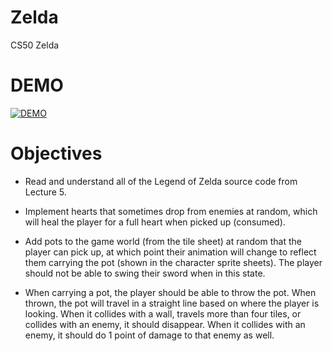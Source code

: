 # Zelda
 CS50 Zelda

# DEMO

[![DEMO](http://img.youtube.com/vi/ol4hMxqS9jE/0.jpg)](http://www.youtube.com/watch?v=ol4hMxqS9jE)

# Objectives

* Read and understand all of the Legend of Zelda source code from Lecture 5.

* Implement hearts that sometimes drop from enemies at random, which will heal the player for a full heart when picked up (consumed).

* Add pots to the game world (from the tile sheet) at random that the player can pick up, at which point their animation will change to reflect them carrying the pot (shown in the character sprite sheets). The player should not be able to swing their sword when in this state.

* When carrying a pot, the player should be able to throw the pot. When thrown, the pot will travel in a straight line based on where the player is looking. When it collides with a wall, travels more than four tiles, or collides with an enemy, it should disappear. When it collides with an enemy, it should do 1 point of damage to that enemy as well.
